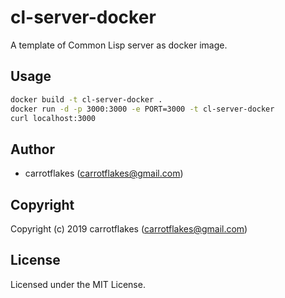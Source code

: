 # cl-server-docker
A template of Common Lisp server as docker image.

## Usage
``` sh
docker build -t cl-server-docker .
docker run -d -p 3000:3000 -e PORT=3000 -t cl-server-docker
curl localhost:3000
```

## Author

* carrotflakes (carrotflakes@gmail.com)

## Copyright

Copyright (c) 2019 carrotflakes (carrotflakes@gmail.com)

## License

Licensed under the MIT License.

